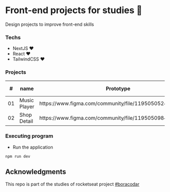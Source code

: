 # Front-end projects for studies 🚀

Design projects to improve front-end skills 

### Techs

- NextJS ❤️
- React ❤️
- TailwindCSS ❤️

### Projects

<table>
        <thead>
            <tr>
                <th>#</th>
                <th>name</th>
                <th>Prototype</th>
                <th>Live demo 🔥</th>
            </tr>
        </thead>
        <tbody>
            <tr>
                <td>01</td>
                <td>Music Player</td>
                <td>https://www.figma.com/community/file/1195050524500542670</td>
                <td><a href="https://boracodar-puce.vercel.app/P001" target="_blank">Challenge 01</a></td>
            </tr>
            <tr>
                <td>02</td>
                <td>Shop Detail</td>
                <td>https://www.figma.com/community/file/1195050984449538256</td>
                <td><a href="https://boracodar-puce.vercel.app/P002" target="_blank">Challenge 02</a></td>
            </tr>
        </tbody>
    </table>

### Executing program

* Run the application
```
npm run dev
```

## Acknowledgments

This repo is part of the studies of rocketseat project [#boracodar](https://boracodar.dev/) 
